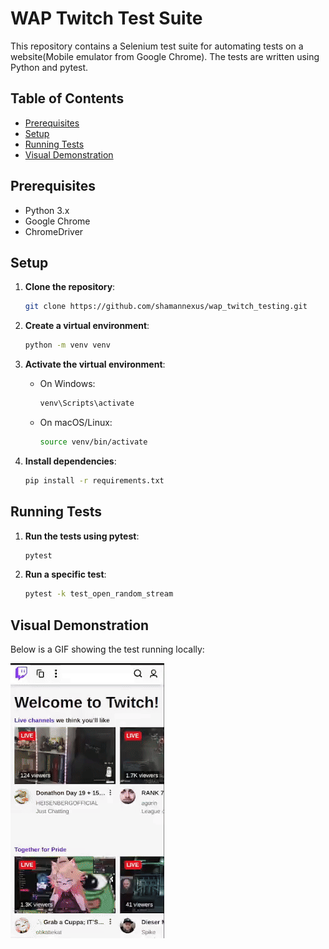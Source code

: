 # WAP Twitch Test Suite

This repository contains a Selenium test suite for automating tests on a website(Mobile emulator from Google Chrome). 
The tests are written using Python and pytest.

## Table of Contents
- [Prerequisites](#prerequisites)
- [Setup](#setup)
- [Running Tests](#running-tests)
- [Visual Demonstration](#visual-demonstration)

## Prerequisites
- Python 3.x
- Google Chrome
- ChromeDriver

## Setup

1. **Clone the repository**:
    ```sh
    git clone https://github.com/shamannexus/wap_twitch_testing.git
    ```

2. **Create a virtual environment**:
    ```sh
    python -m venv venv
    ```

3. **Activate the virtual environment**:
    - On Windows:
        ```sh
        venv\Scripts\activate
        ```
    - On macOS/Linux:
        ```sh
        source venv/bin/activate
        ```

4. **Install dependencies**:
    ```sh
    pip install -r requirements.txt
    ```

## Running Tests

1. **Run the tests using pytest**:
    ```sh
    pytest
    ```

2. **Run a specific test**:
    ```sh
    pytest -k test_open_random_stream
    ```

## Visual Demonstration

Below is a GIF showing the test running locally:

![Test Running Locally](open_streamer_page.gif)

